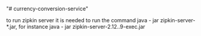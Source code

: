 "# currency-conversion-service" 

to run zipkin server it is needed to run the command java - jar zipkin-server-*.jar, for instance java - jar zipkin-server-2.12..9-exec.jar